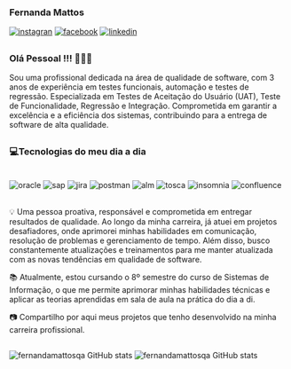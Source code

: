 ### Fernanda Mattos

[![instagran](https://img.icons8.com/?size=100&id=111412&format=png&color=000000)](https://www.instagram.com/fernandazombie/)
[![facebook](https://img.icons8.com/?size=100&id=110577&format=png&color=000000)](https://www.facebook.com/dinhafsm?locale=pt_BR)
[![linkedin](https://img.icons8.com/?size=100&id=64154&format=png&color=000000)](https://www.linkedin.com/in/fernanda-mattos-2b2133a5/)
<!-- [![vercel](https://img.shields.io/badge/Vercel-000000?style=for-the-badge&logo=vercel&logoColor=white)](https://vercel.com/matheus9989s-projects) -->
##
### Olá Pessoal !!! 👋👋👋
Sou uma profissional dedicada na área de qualidade de software, com 3 anos de experiência em testes funcionais, automação e testes de regressão. 
Especializada em Testes de Aceitação do Usuário (UAT), Teste de Funcionalidade, Regressão e Integração. Comprometida em garantir a excelência e a eficiência dos sistemas, contribuindo para a entrega de software de alta qualidade.

##

### 💻Tecnologias do meu dia a dia

<div style = "display: inline_block"><br/>
    <img align="center" alt="oracle" src="https://img.shields.io/badge/Oracle-F80000?style=for-the-badge&logo=Oracle&logoColor=white"/> 
    <img align="center" alt="sap" src="https://img.shields.io/badge/SAP-0FAAFF?style=for-the-badge&logo=sap&logoColor=white"/> 
    <img align="center" alt="jira" src="https://img.shields.io/badge/Jira-0052CC?style=for-the-badge&logo=Jira&logoColor=white"/> 
    <img align="center" alt="postman" src="https://img.shields.io/badge/postman-FFA500?style=for-the-badge&logo=postman&logoColor="/> 
    <img align="center" alt="alm" src="https://img.shields.io/badge/ALM-0052CC?style=for-the-badge&logo=hp&logoColor=white"/> 
    <img align="center" alt="tosca" src="https://img.shields.io/badge/tricentistosca-0052CC?style=for-the-badge&logo=Tricentis&logoColor=white"/> 
    <img align="center" alt="insomnia" src="https://img.shields.io/badge/insomnia-C100FF?style=for-the-badge&logo=insomnia&logoColor=white"/> 
    <img align="center" alt="confluence" src="https://img.shields.io/badge/confluence-1E90FF?style=for-the-badge&logo=confluence&logoColor=white"/> 

</div><br/>

💡 Uma pessoa proativa, responsável e comprometida em entregar resultados de qualidade. Ao longo da minha carreira, já atuei em projetos desafiadores, onde aprimorei minhas habilidades em comunicação, resolução de problemas e gerenciamento de tempo. 
Além disso, busco constantemente atualizações e treinamentos para me manter atualizada com as novas tendências em qualidade de software.


📚 Atualmente, estou cursando o 8º semestre do curso de Sistemas de Informação, o que me permite aprimorar minhas habilidades técnicas e aplicar as teorias aprendidas em sala de aula na prática do dia a di.


📷 Compartilho por aqui meus projetos que tenho desenvolvido na minha carreira profissional.
##
![fernandamattosqa GitHub stats](https://github-readme-stats.vercel.app/api?username=fernandamattosqa&show_icons=true&theme=dracula)
![fernandamattosqa GitHub stats](https://github-readme-stats.vercel.app/api/top-langs/?username=fernandamattosqa&layout=compact&theme=dracula)
